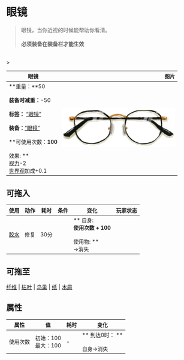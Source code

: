# 眼镜  
> 眼镜，当你近视的时候能帮助你看清。<br><br><b>必须装备在装备栏才能生效</b>  
<br>  
>   
  
  眼镜  |   图片   
 ----  |  ----:   
 **重量：**50<br><br>**装备时减重：**-50<br><br>**标签：**	[“眼镜”](tag_Glasses.md)<br><br>**装备：**[“眼镜”](eTag_Glasses.md)<br><br>**可使用次数：**100<br><br>** 效果: **<br>[视力](Myopia.md)-2<br>[世界观](Structure.md)加成+0.1  |  <img decoding="async" src="Sprite/Glasses.png" href="a.md" style="max-width:300px;max-height:300px;">   
  
## 可拖入  
使用  |  动作  |  耗时  |  条件  |  变化  |  玩家状态  
----  |  ----  |  ----  |  ----  |  ----  |  ----  
[胶水](Glue.md)  |  修复<br>  |  30分  |    |  ** 自身: **<br>使用次数 + 100<br><br>** 使用物: **<br>→消失  |    
## 可拖至  
[纤维](Fibers.md) | [枯叶](LeavesDry.md) | [鸟巢](Nest.md) | [纸](Papers.md) | [木屑](WoodShavings.md)  
## 属性   
属性  |  值  |  耗时  |  变化  
----  |  ----  |  ----  |  ----  
使用次数  |  初始：100<br>最大：100  |  -  |  ** 到达0时： **<br><br>自身→消失  


<script>document.title="眼镜 - 卡牌生存百科 Card Survival Wiki";</script>